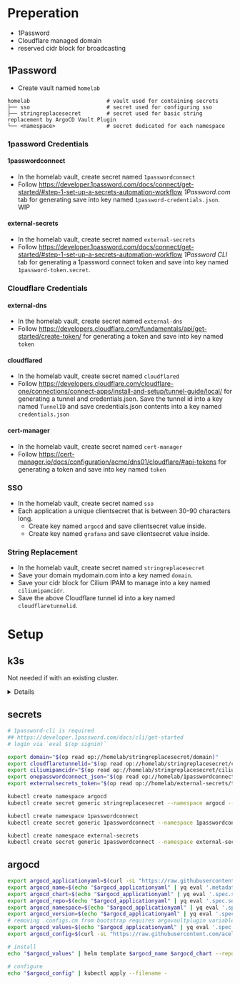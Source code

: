 # Preperation
- 1Password
- Cloudflare managed domain
- reserved cidr block for broadcasting


## 1Password
- Create vault named `homelab`
```
homelab                        # vault used for containing secrets
├── sso                        # secret used for configuring sso
├── stringreplacesecret        # secret used for basic string replacement by ArgoCD Vault Plugin
└── <namespace>                # secret dedicated for each namespace
```

### 1password Credentials
#### 1passwordconnect
- In the homelab vault, create secret named `1passwordconnect`
- Follow https://developer.1password.com/docs/connect/get-started/#step-1-set-up-a-secrets-automation-workflow _1Password.com_ tab for generating save into key named `1password-credentials.json`. WIP

#### external-secrets
- In the homelab vault, create secret named `external-secrets`
- Follow https://developer.1password.com/docs/connect/get-started/#step-1-set-up-a-secrets-automation-workflow _1Password CLI_ tab for generating a 1password connect token and save into key named `1password-token.secret`.

### Cloudflare Credentials

#### external-dns
- In the homelab vault, create secret named `external-dns`
- Follow https://developers.cloudflare.com/fundamentals/api/get-started/create-token/ for generating a token and save into key named `token`

#### cloudflared
- In the homelab vault, create secret named `cloudflared`
- Follow https://developers.cloudflare.com/cloudflare-one/connections/connect-apps/install-and-setup/tunnel-guide/local/ for generating a tunnel and credentials.json. Save the tunnel id into a key named `TunnelID` and save credentials.json contents into a key named `credentials.json`

#### cert-manager
- In the homelab vault, create secret named `cert-manager`
- Follow https://cert-manager.io/docs/configuration/acme/dns01/cloudflare/#api-tokens for generating a token and save into key named `token`


### SSO
- In the homelab vault, create secret named `sso`
- Each application a unique clientsecret that is between 30-90 characters long.
  - Create key named `argocd` and save clientsecret value inside.
  - Create key named `grafana` and save clientsecret value inside.

### String Replacement
- In the homelab vault, create secret named `stringreplacesecret`
- Save your domain mydomain.com into a key named `domain`. 
- Save your cidr block for Cilium IPAM to manage into a key named `ciliumipamcidr`. 
- Save the above Cloudflare tunnel id into a key named `cloudflaretunnelid`.


# Setup

## k3s
Not needed if with an existing cluster.
<details>

```bash
# REQUIRED PACKAGES
# yq
wget https://github.com/mikefarah/yq/releases/latest/download/yq_linux_arm64 -O /usr/bin/yq && chmod +x /usr/bin/yq
# helm
curl https://raw.githubusercontent.com/helm/helm/main/scripts/get-helm-3 | bash


# NODE
## packages for k3s/longhorn
apt update
apt install -y curl open-iscsi


export SETUP_NODEIP=192.168.1.195
export SETUP_CLUSTERTOKEN=randomtokensecret

# CREATE MASTER NODE
curl -sfL https://get.k3s.io | INSTALL_K3S_EXEC="--node-ip $SETUP_NODEIP --disable=coredns,flannel,local-storage,metrics-server,servicelb,traefik --flannel-backend='none' --disable-network-policy --disable-cloud-controller --disable-kube-proxy" K3S_TOKEN=$SETUP_CLUSTERTOKEN K3S_KUBECONFIG_MODE=644 sh -s -


# INSTALL CILIUM
export cilium_applicationyaml=$(curl -sL "https://raw.githubusercontent.com/acelinkio/argocd-homelab/main/manifest/kube-system.yaml" | yq eval-all '. | select(.metadata.name == "cilium" and .kind == "Application")' -)
export cilium_name=$(echo "$cilium_applicationyaml" | yq eval '.metadata.name' -)
export cilium_chart=$(echo "$cilium_applicationyaml" | yq eval '.spec.source.chart' -)
export cilium_repo=$(echo "$cilium_applicationyaml" | yq eval '.spec.source.repoURL' -)
export cilium_namespace=$(echo "$cilium_applicationyaml" | yq eval '.spec.destination.namespace' -)
export cilium_version=$(echo "$cilium_applicationyaml" | yq eval '.spec.source.targetRevision' -)
export cilium_values=$(echo "$cilium_applicationyaml" | yq eval '.spec.source.helm.values' -)

echo "$cilium_values" | helm template $cilium_name $cilium_chart --repo $cilium_repo --version $cilium_version --namespace $cilium_namespace --values - | kubectl apply --filename -

# INSTALL COREDNS
export coredns_applicationyaml=$(curl -sL "https://raw.githubusercontent.com/acelinkio/argocd-homelab/main/manifest/kube-system.yaml" | yq eval-all '. | select(.metadata.name == "coredns" and .kind == "Application")' -)
export coredns_name=$(echo "$coredns_applicationyaml" | yq eval '.metadata.name' -)
export coredns_chart=$(echo "$coredns_applicationyaml" | yq eval '.spec.source.chart' -)
export coredns_repo=$(echo "$coredns_applicationyaml" | yq eval '.spec.source.repoURL' -)
export coredns_namespace=$(echo "$coredns_applicationyaml" | yq eval '.spec.destination.namespace' -)
export coredns_version=$(echo "$coredns_applicationyaml" | yq eval '.spec.source.targetRevision' -)
export coredns_values=$(echo "$coredns_applicationyaml" | yq eval '.spec.source.helm.values' -)

# chart does not put namespace in, need to specify on kubectl apply
echo "$coredns_values" | helm template $coredns_name $coredns_chart --repo $coredns_repo --version $coredns_version --namespace $coredns_namespace --values - | kubectl apply --namespace $coredns_namespace --filename -


# JOIN NODES TO CLUSTER
curl -sfL https://get.k3s.io | K3S_URL=https://$SETUP_NODEIP:6443 K3S_TOKEN=$SETUP_CLUSTERTOKEN sh -
# LABEL NODES AS WORKERS
kubectl label nodes mynodename kubernetes.io/role=worker
```
</details>

## secrets
```bash
# 1password-cli is required
## https://developer.1password.com/docs/cli/get-started
# login via `eval $(op signin)`

export domain="$(op read op://homelab/stringreplacesecret/domain)"
export cloudflaretunnelid="$(op read op://homelab/stringreplacesecret/cloudflaretunnelid)"
export ciliumipamcidr="$(op read op://homelab/stringreplacesecret/ciliumipamcidr)"
export onepasswordconnect_json="$(op read op://homelab/1passwordconnect/1password-credentials.json | base64)"
export externalsecrets_token="$(op read op://homelab/external-secrets/token)"

kubectl create namespace argocd
kubectl create secret generic stringreplacesecret --namespace argocd --from-literal domain=$domain --from-literal cloudflaretunnelid=$cloudflaretunnelid --from-literal ciliumipamcidr=$ciliumipamcidr

kubectl create namespace 1passwordconnect
kubectl create secret generic 1passwordconnect --namespace 1passwordconnect --from-literal 1password-credentials.json="$onepasswordconnect_json"

kubectl create namespace external-secrets
kubectl create secret generic 1passwordconnect --namespace external-secrets --from-literal token=$externalsecrets_token
```

## argocd
```bash
export argocd_applicationyaml=$(curl -sL "https://raw.githubusercontent.com/acelinkio/argocd-homelab/main/manifest/argocd.yaml" | yq eval-all '. | select(.metadata.name == "argocd" and .kind == "Application")' -)
export argocd_name=$(echo "$argocd_applicationyaml" | yq eval '.metadata.name' -)
export argocd_chart=$(echo "$argocd_applicationyaml" | yq eval '.spec.source.chart' -)
export argocd_repo=$(echo "$argocd_applicationyaml" | yq eval '.spec.source.repoURL' -)
export argocd_namespace=$(echo "$argocd_applicationyaml" | yq eval '.spec.destination.namespace' -)
export argocd_version=$(echo "$argocd_applicationyaml" | yq eval '.spec.source.targetRevision' -)
# removing .configs.cm from bootstrap requires argovaultplugin variables
export argocd_values=$(echo "$argocd_applicationyaml" | yq eval '.spec.source.helm.values' - | yq eval 'del(.configs.cm)' -)
export argocd_config=$(curl -sL "https://raw.githubusercontent.com/acelinkio/argocd-homelab/main/manifest/argocd.yaml" | yq eval-all '. | select(.kind == "AppProject" or .kind == "ApplicationSet")' -)

# install
echo "$argocd_values" | helm template $argocd_name $argocd_chart --repo $argocd_repo --version $argocd_version --namespace $argocd_namespace --values - | kubectl apply --namespace $argocd_namespace --filename -

# configure
echo "$argocd_config" | kubectl apply --filename -
```